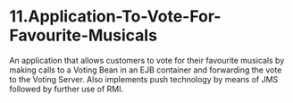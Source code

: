 # 11.Application-To-Vote-For-Favourite-Musicals
An application that allows customers to vote for their favourite musicals by making calls to a Voting Bean in an EJB container and forwarding the vote to the Voting Server. Also implements push technology by means of JMS followed by further use of RMI.
